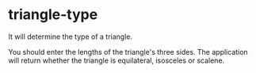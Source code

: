 # triangle-type
It will determine the type of a triangle. 

You should enter the lengths of the triangle's three sides.
The application will return whether the triangle is equilateral, isosceles or scalene.
